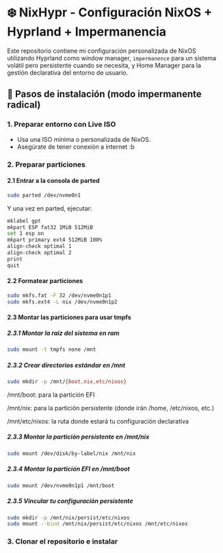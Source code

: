 # ❄️ NixHypr - Configuración NixOS + Hyprland + Impermanencia

Este repositorio contiene mi configuración personalizada de NixOS utilizando Hyprland como window manager, `impermanence` para un sistema volátil pero persistente cuando se necesita, y Home Manager para la gestión declarativa del entorno de usuario.

## 🚀 Pasos de instalación (modo impermanente radical)

### 1. Preparar entorno con Live ISO

- Usa una ISO mínima o personalizada de NixOS.
- Asegúrate de tener conexión a internet :b

### 2. Preparar particiones 
#### 2.1 Entrar a la consola de parted
```bash
sudo parted /dev/nvme0n1
```
Y una vez en parted, ejecutar:
```bash
mklabel gpt
mkpart ESP fat32 1MiB 512MiB
set 1 esp on
mkpart primary ext4 512MiB 100%
align-check optimal 1
align-check optimal 2
print
quit
```
#### 2.2 Formatear particiones
```bash
sudo mkfs.fat -F 32 /dev/nvme0n1p1
sudo mkfs.ext4 -L nix /dev/nvme0n1p2
```

#### 2.3 Montar las particiones para usar tmpfs
##### 2.3.1 Montar la raiz del sistema en ram
```bash
sudo mount -t tmpfs none /mnt
```
##### 2.3.2 Crear directorios estándar en /mnt
```bash
sudo mkdir -p /mnt/{boot,nix,etc/nixos}
```
/mnt/boot: para la partición EFI

/mnt/nix: para la partición persistente (donde irán /home, /etc/nixos, etc.)

/mnt/etc/nixos: la ruta donde estará tu configuración declarativa
##### 2.3.3 Montar la partición persistente en /mnt/nix
```bash
sudo mount /dev/disk/by-label/nix /mnt/nix
```
##### 2.3.4 Montar la partición EFI en /mnt/boot
```bash
sudo mount /dev/nvme0n1p1 /mnt/boot
```

##### 2.3.5 Vincular tu configuración persistente
```bash
sudo mkdir -p /mnt/nix/persist/etc/nixos
sudo mount --bind /mnt/nix/persist/etc/nixos /mnt/etc/nixos
```

### 3. Clonar el repositorio e instalar
